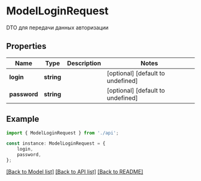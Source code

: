 # ModelLoginRequest

DTO для передачи данных авторизации

## Properties

Name | Type | Description | Notes
------------ | ------------- | ------------- | -------------
**login** | **string** |  | [optional] [default to undefined]
**password** | **string** |  | [optional] [default to undefined]

## Example

```typescript
import { ModelLoginRequest } from './api';

const instance: ModelLoginRequest = {
    login,
    password,
};
```

[[Back to Model list]](../README.md#documentation-for-models) [[Back to API list]](../README.md#documentation-for-api-endpoints) [[Back to README]](../README.md)
